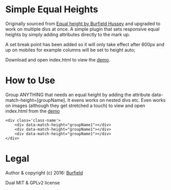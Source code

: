 # Simple Equal Heights

Originally sourced from [Equal height by Burfield Hussey](http://codepen.io/Lewitje/pen/YybQEP) and upgraded to work on multiple divs at once.
A simple plugin that sets responsive equal heights by simply adding attributes directly to the mark up.

A set break point has been added so it will only take effect after 600px and up on mobiles for example columns will be set to height auto;

Download and open index.html to view the [demo](https://github.com/BurfieldCreative/equal-heights/archive/master.zip).


# How to Use

Group ANYTHING that needs an equal height by adding the attribute data-match-height=[groupName].
It evens works on nested divs etc. Even works on images (although they get stretched a touch) to view and open index.html from the [demo](https://github.com/BurfieldCreative/equal-heights/archive/master.zip)

```
<div class='class-name'>
    <div data-match-height="groupName1"></div>
    <div data-match-height="groupName1"></div>
    <div data-match-height="groupName1"></div>
</div>
```

# Legal

Author & copyright (c) 2016: [Burfield](burfieldcreative.co.uk)

Dual MIT & GPLv2 license
